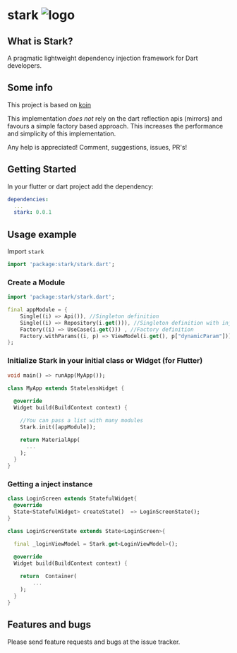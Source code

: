 # stark  ![logo](./reator.jpg)

## What is Stark?
A pragmatic lightweight dependency injection framework for Dart developers.

## Some info

This project is based on [koin](https://github.com/InsertKoinIO/koin)

This implementation *does not* rely on the dart reflection apis (mirrors) and favours a simple factory based approach.
This increases the performance and simplicity of this implementation.

Any help is appreciated! Comment, suggestions, issues, PR's!

## Getting Started

In your flutter or dart project add the dependency:

```yml
dependencies:
  ...
  stark: 0.0.1
```

## Usage example

Import `stark`

```dart
import 'package:stark/stark.dart';
```

### Create a Module
```dart
import 'package:stark/stark.dart';

final appModule = {
    Single((i) => Api()), //Singleton definition
    Single((i) => Repository(i.get())), //Singleton definition with injection parameters
    Factory((i) => UseCase(i.get())) , //Factory definition
    Factory.withParams((i, p) => ViewModel(i.get(), p["dynamicParam"])), //Factory definition with dynamic params
};
```

### Initialize Stark in your initial class or Widget (for Flutter)
```dart
void main() => runApp(MyApp());

class MyApp extends StatelessWidget {
  
  @override
  Widget build(BuildContext context) {

    //You can pass a list with many modules
    Stark.init([appModule]);

    return MaterialApp(
      ...
    );
  }
}
```


### Getting a inject instance

```dart
class LoginScreen extends StatefulWidget{
  @override
  State<StatefulWidget> createState()  => LoginScreenState();
}

class LoginScreenState extends State<LoginScreen>{

  final _loginViewModel = Stark.get<LoginViewModel>();

  @override
  Widget build(BuildContext context) {
   
    return  Container(
        ...
    );
  }
}
```

## Features and bugs
Please send feature requests and bugs at the issue tracker.
